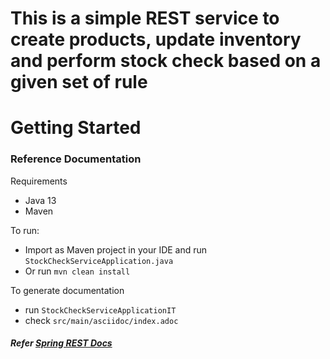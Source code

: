 # This is a simple REST service to create products, update inventory and perform stock check based on a given set of rule

# Getting Started

### Reference Documentation
Requirements
* Java 13 
* Maven

To run:
* Import as Maven project in your IDE and run `StockCheckServiceApplication.java`
* Or run `mvn clean install`

To generate documentation
* run `StockCheckServiceApplicationIT`
* check `src/main/asciidoc/index.adoc`

##### Refer [Spring REST Docs](https://docs.spring.io/spring-restdocs/docs/1.2.6.RELEASE/reference/html5/)

